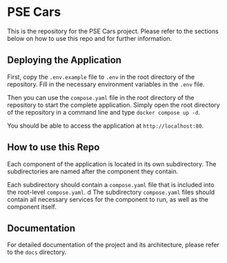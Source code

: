 # PSE Cars
This is the repository for the PSE Cars project.
Please refer to the sections below on how to use this repo and for further information.

## Deploying the Application
First, copy the `.env.example` file to `.env` in the root directory of the repository.
Fill in the necessary environment variables in the `.env` file.

Then you can use the `compose.yaml` file in the root directory of the repository to start the complete application.
Simply open the root directory of the repository in a command line and type `docker compose up -d`.

You should be able to access the application at `http://localhost:80`.

## How to use this Repo
Each component of the application is located in its own subdirectory.
The subdirectories are named after the component they contain.

Each subdirectory should contain a `compose.yaml` file that is included into the root-level `compose.yaml`.
d The subdirectory `compose.yaml` files should contain all necessary services for the component to run, as well as the component itself.

## Documentation
For detailed documentation of the project and its architecture, please refer to the `docs` directory.
